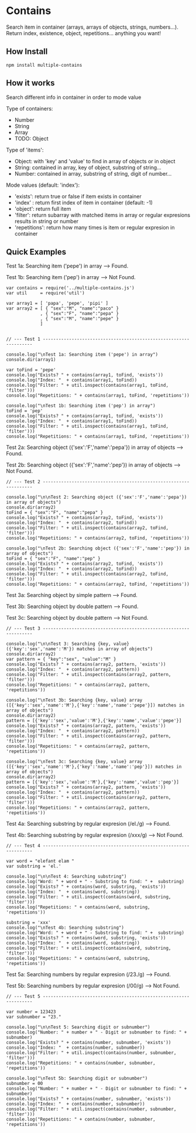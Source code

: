 
# Contains

Search item in container (arrays, arrays of objects, strings, numbers...).
Return index, existence, object, repetitions... anything you want!

## How Install

	npm install multiple-contains

## How it works

Search different info in container in order to mode value

Type of containers:

  - Number
  - String
  - Array
  - TODO: Object


Type of 'items':

  - Object: with 'key' and 'value' to find in array of objects or in object
  - String: contained in array, key of object, substring of string...
  - Number: contained in array, substring of string, digit of number...


Mode values (default: 'index'):

  - 'exists': return true or false if item exists in container
  - 'index' : return first index of item in container (default: -1)
  - 'object': return full item
  - 'filter': return subarray with matched items in array or regular expresions
results in string or number
  - 'repetitions': return how many times is item or regular expresion in
container


## Quick Examples

Test 1a: Searching item ('pepe') in array --> Found.

Test 1b: Searching item ('pep') in array  --> Not Found.

```
var contains = require('../multiple-contains.js')
var util     = require('util')

var array1 = [ 'papa', 'pepe', 'pipi' ]
var array2 = [ { "sex":"M", "name":"paco" }
             , { "sex":"F", "name":"pepa" }
             , { "sex":"M", "name":"pepe" }
             ]


// --- Test 1 ------------------------------------------------------------------

console.log("\nTest 1a: Searching item ('pepe') in array")
console.dir(array1)

var toFind = 'pepe'
console.log("Exists? " + contains(array1, toFind, 'exists'))
console.log("Index: "  + contains(array1, toFind))
console.log("Filter: " + util.inspect(contains(array1, toFind, 'filter')))
console.log("Repetitions: " + contains(array1, toFind, 'repetitions'))

console.log("\nTest 1b: Searching item ('pep') in array")
toFind = 'pep'
console.log("Exists? " + contains(array1, toFind, 'exists'))
console.log("Index: "  + contains(array1, toFind))
console.log("Filter: " + util.inspect(contains(array1, toFind, 'filter')))
console.log("Repetitions: " + contains(array1, toFind, 'repetitions'))

```

Test 2a: Searching object ({'sex':'F','name':'pepa'}) in array of objects --> Found.

Test 2b: Searching object ({'sex':'F','name':'pep'}) in array of objects  --> Not Found.

```
// --- Test 2 ------------------------------------------------------------------

console.log("\n\nTest 2: Searching object ({'sex':'F','name':'pepa'}) in array of objects")
console.dir(array2)
toFind = { "sex":"F", "name":"pepa" }
console.log("Exists? " + contains(array2, toFind, 'exists'))
console.log("Index: "  + contains(array2, toFind))
console.log("Filter: " + util.inspect(contains(array2, toFind, 'filter')))
console.log("Repetitions: " + contains(array2, toFind, 'repetitions'))

console.log("\nTest 2b: Searching object ({'sex':'F','name':'pep'}) in array of objects")
toFind = { "sex":"F", "name":"pep" }
console.log("Exists? " + contains(array2, toFind, 'exists'))
console.log("Index: "  + contains(array2, toFind))
console.log("Filter: " + util.inspect(contains(array2, toFind, 'filter')))
console.log("Repetitions: " + contains(array2, toFind, 'repetitions'))

```

Test 3a: Searching object by simple pattern --> Found.

Test 3b: Searching object by double pattern --> Found.

Test 3c: Searching object by double pattern --> Not Found.

```
// --- Test 3 ------------------------------------------------------------------

console.log("\n\nTest 3: Searching {key, value} ({'key':'sex','name':'M'}) matches in array of objects")
console.dir(array2)
var pattern = { "key":"sex", "value":"M" }
console.log("Exists? " + contains(array2, pattern, 'exists'))
console.log("Index: "  + contains(array2, pattern))
console.log("Filter: " + util.inspect(contains(array2, pattern, 'filter')))
console.log("Repetitions: " + contains(array2, pattern, 'repetitions'))

console.log("\nTest 3b: Searching {key, value} array ([{'key':'sex','name':'M'},{'key':'name','name':'pepe'}]) matches in array of objects")
console.dir(array2)
pattern = [{'key':'sex','value':'M'},{'key':'name','value':'pepe'}]
console.log("Exists? " + contains(array2, pattern, 'exists'))
console.log("Index: "  + contains(array2, pattern))
console.log("Filter: " + util.inspect(contains(array2, pattern, 'filter')))
console.log("Repetitions: " + contains(array2, pattern, 'repetitions'))

console.log("\nTest 3c: Searching {key, value} array ([{'key':'sex','name':'M'},{'key':'name','name':'pep'}]) matches in array of objects")
console.dir(array2)
pattern = [{'key':'sex','value':'M'},{'key':'name','value':'pep'}]
console.log("Exists? " + contains(array2, pattern, 'exists'))
console.log("Index: "  + contains(array2, pattern))
console.log("Filter: " + util.inspect(contains(array2, pattern, 'filter')))
console.log("Repetitions: " + contains(array2, pattern, 'repetitions'))

```

Test 4a: Searching substring by regular expresion (/el./g)  --> Found.

Test 4b: Searching substring by regular expresion (/xxx/g)  --> Not Found.

```
// --- Test 4 ------------------------------------------------------------------

var word = "elefant elam "
var substring = 'el.'

console.log("\n\nTest 4: Searching substring")
console.log("Word: " + word + " - Substring to find: " +  substring)
console.log("Exists? " + contains(word, substring, 'exists'))
console.log("Index: "  + contains(word, substring))
console.log("Filter: " + util.inspect(contains(word, substring, 'filter')))
console.log("Repetitions: " + contains(word, substring, 'repetitions'))

substring = 'xxx'
console.log("\nTest 4b: Searching substring")
console.log("Word: " + word + " - Substring to find: " +  substring)
console.log("Exists? " + contains(word, substring, 'exists'))
console.log("Index: "  + contains(word, substring))
console.log("Filter: " + util.inspect(contains(word, substring, 'filter')))
console.log("Repetitions: " + contains(word, substring, 'repetitions'))

```

Test 5a: Searching numbers by regular expresion (/23./g) --> Found.

Test 5b: Searching numbers by regular expresion (/00/g)  --> Not Found.

```
// --- Test 5 ------------------------------------------------------------------

var number = 123423
var subnumber = "23."

console.log("\n\nTest 5: Searching digit or subnumber")
console.log("Number: " + number + " - Digit or subnumber to find: " +  subnumber)
console.log("Exists? " + contains(number, subnumber, 'exists'))
console.log("Index: "  + contains(number, subnumber))
console.log("Filter: " + util.inspect(contains(number, subnumber, 'filter')))
console.log("Repetitions: " + contains(number, subnumber, 'repetitions'))

console.log("\nTest 5b: Searching digit or subnumber")
subnumber = 00
console.log("Number: " + number + " - Digit or subnumber to find: " +  subnumber)
console.log("Exists? " + contains(number, subnumber, 'exists'))
console.log("Index: "  + contains(number, subnumber))
console.log("Filter: " + util.inspect(contains(number, subnumber, 'filter')))
console.log("Repetitions: " + contains(number, subnumber, 'repetitions'))
```
